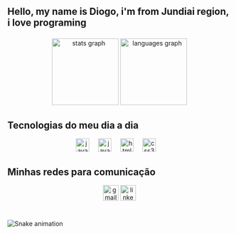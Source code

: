 <h2 align="left">Hello, my name is Diogo, i'm from Jundiai region, i love programing</h2>

###

<div align="center">
  <img src="https://github-readme-stats.vercel.app/api?username=diogocarvalhofaria&hide_title=false&hide_rank=false&show_icons=true&include_all_commits=true&count_private=true&disable_animations=false&theme=dracula&locale=en&hide_border=false" height="150" alt="stats graph"  />
  <img src="https://github-readme-stats.vercel.app/api/top-langs?username=diogocarvalhofaria&locale=en&hide_title=false&layout=compact&card_width=320&langs_count=5&theme=dracula&hide_border=false" height="150" alt="languages graph"  />
</div>

###

<h2 align="left">Tecnologias do meu dia a dia</h2>

<div align="center">
  <img src= "https://img.shields.io/badge/Java-ED8B00?style=for-the-badge&logo=openjdk&logoColor=white" height="30" alt="java logo" />
  <img width="12" />
  <img src="https://img.shields.io/badge/JavaScript-F7DF1E?style=for-the-badge&logo=javascript&logoColor=black" height="30" alt="javascript logo"  />
  <img width="12" />
  <img src="https://img.shields.io/badge/HTML5-E34F26?style=for-the-badge&logo=html5&logoColor=white" height="30" alt="html5 logo"  />
  <img width="12" />
  <img src="https://img.shields.io/badge/CSS3-1572B6?style=for-the-badge&logo=css3&logoColor=white" height="30" alt="css3 logo"  />
  <img width="12" />
</div>

<h2 align="left">Minhas redes para comunicação</h2>

<div align="center">
  <img src="https://img.shields.io/static/v1?message=Gmail&logo=gmail&label=&color=D14836&logoColor=white&labelColor=&style=for-the-badge" height="35" alt="gmail logo"  />
  <img src="https://img.shields.io/static/v1?message=LinkedIn&logo=linkedin&label=&color=0077B5&logoColor=white&labelColor=&style=for-the-badge" height="35" alt="linkedin logo"  />
</div>

###

<br clear="both">

<img src="https://raw.githubusercontent.com/diogocarvalhofaria/diogocarvalhofaria/output/snake.svg" alt="Snake animation" />

###
